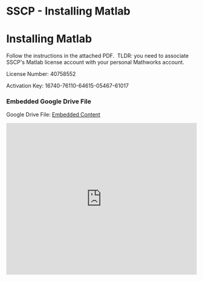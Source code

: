 # SSCP - Installing Matlab

# Installing Matlab

Follow the instructions in the attached PDF.  TLDR: you need to associate SSCP's Matlab license account with your personal Mathworks account.

License Number: 40758552

Activation Key: 16740-76110-64615-05467-61017

[](https://drive.google.com/folderview?id=1S70-b_bJX6ZcvvF0T6p6OLqVWkYYOpkx)

### Embedded Google Drive File

Google Drive File: [Embedded Content](https://drive.google.com/embeddedfolderview?id=1S70-b_bJX6ZcvvF0T6p6OLqVWkYYOpkx#list)

<iframe width="100%" height="400" src="https://drive.google.com/embeddedfolderview?id=1S70-b_bJX6ZcvvF0T6p6OLqVWkYYOpkx#list" frameborder="0"></iframe>

